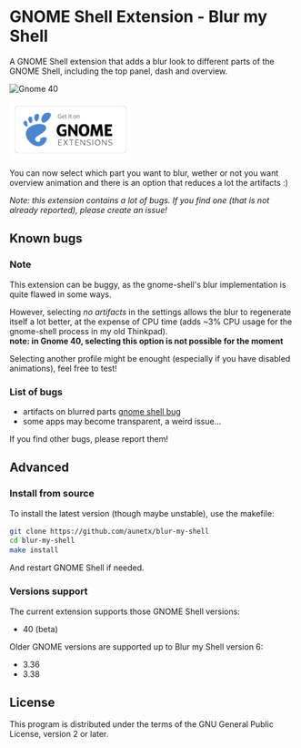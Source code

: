 # GNOME Shell Extension - Blur my Shell

A GNOME Shell extension that adds a blur look to different parts of the GNOME Shell, including the top panel, dash and overview.

![Gnome 40](https://user-images.githubusercontent.com/31563930/115416797-5ed65c00-a1f8-11eb-808b-55791c80ac1e.png)

[<img src="https://github.com/aunetx/files_utils/raw/master/get_it_on_gnome_extensions.png" height="100">](https://extensions.gnome.org/extension/3193/blur-my-shell/)

You can now select which part you want to blur, wether or not you want overview animation and there is an option that reduces a lot the artifacts :)

*Note: this extension contains a lot of bugs. If you find one (that is not already reported), please create an issue!*

## Known bugs

### Note

This extension can be buggy, as the gnome-shell's blur implementation is quite flawed in some ways.

However, selecting *no artifacts* in the settings allows the blur to regenerate itself a lot better, at the expense of CPU time (adds ~3% CPU usage for the gnome-shell process in my old Thinkpad).\
**note: in Gnome 40, selecting this option is not possible for the moment**

Selecting another profile might be enought (especially if you have disabled animations), feel free to test!

### List of bugs

- artifacts on blurred parts [gnome shell bug](https://gitlab.gnome.org/GNOME/gnome-shell/-/issues/2857)
- some apps may become transparent, a weird issue...

If you find other bugs, please report them!

## Advanced

### Install from source

To install the latest version (though maybe unstable), use the makefile:

```sh
git clone https://github.com/aunetx/blur-my-shell
cd blur-my-shell
make install
```

And restart GNOME Shell if needed.

### Versions support

The current extension supports those GNOME Shell versions:

- 40 (beta)

Older GNOME versions are supported up to Blur my Shell version 6:

- 3.36
- 3.38

## License

This program is distributed under the terms of the GNU General Public License, version 2 or later.

